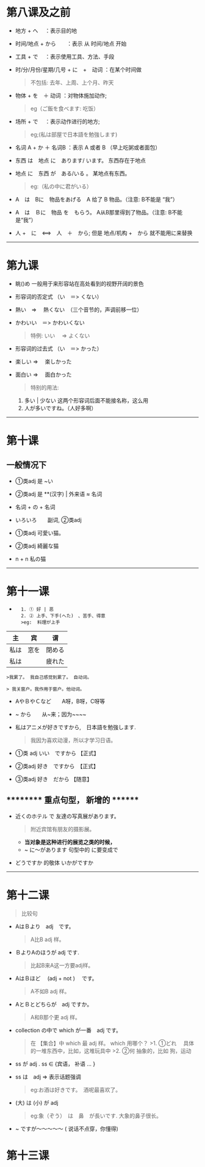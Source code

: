 # 第八课及之前

* 地方 + へ　 ：表示目的地

* 时间/地点 + から　　：表示 从 时间/地点 开始

* 工具 + で　    ：表示使用工具、方法、手段

* 时/分/月份/星期/几号 + に　+　动词  ：在某个时间做
    >不包括: 去年、上周、上个月、昨天

* 物体 + を　＋ 动词     ：对物体施加动作;
    >eg（ご飯を食べます: 吃饭）

* 场所 + で　    ：表示动作进行的地方;
    >eg;(私は部屋で日本語を勉強します)

* 名词 A + か ＋ 名词B     ：表示  A 或者 B （早上吃粥或者面包）

* 东西 は　地点 に　あります/ います。 东西存在于地点
* 地点 に　东西 が　ある/いる  。     某地点有东西。
    >eg:（私の中に君がいる）

* A　は　Bに　物品をあげる　A 给了 B 物品。（注意: B不能是 “我”）
* A　は　Ｂに　物品 を　もらう。 A从B那里得到了物品。（注意: B不能是“我”）

* 人 +　に　<==>　人　＋　から;   但是 地点/机构 +　から 就不能用に来替换
--------------------------------------------------------

# 第九课

* 眺()め  一般用于来形容站在高处看到的视野开阔的景色

* 形容词的否定式 （い　＝>  くない）
* 熱い　=> 　熱くない　（三个音节的，声调前移一位）
* かわいい　＝> かわいくない
    >特例:  いい　 => よくない

* 形容词的过去式  （い　＝>  かった）
* 楽しい   => 　楽しかった
* 面白い   => 　面白かった

    >特别的用法:
    1. 多い   |    少ない   这两个形容词后面不能接名称，这么用
    2. 人が多いですね。（人好多啊）

--------------------------------------------------------
# 第十课
## 一般情况下
* ①类adj  是   ~い
* ②类adj 是   **(汉字) | 外来语   ≈ 名词

* 名词 + の + 名词
* いろいろ　　副词,  ②类adj

* ①类adj    可愛い猫。
* ②类adj    綺麗な猫
* n + n       私の猫

--------------------------------------------------------

# 第十一课

* ~~~~~ が　~~~~ ① | ②
    1. ① 好 | 恶
    2. ② 上手、下手(へた)　、苦手、得意
    >eg:  料理が上手

| 主 | 宾 | 谓 |
| ------ | ------ | ------ |
| 私は | 窓を | 閉める |
| 私は |  | 疲れた |

    >我累了。 我自己感觉到累了。 自动词。

    > 我关窗户。我作用于窗户。他动词。

* AやＢやＣなど　　A呀，B呀，C呀等

* ~ から　　从~来；因为~~~~

* 私はアニメが好きですから,　日本語を勉強します.
    >我因为喜欢动漫，所以才学习日语。

* ①类 adj  いい　ですから  【正式】
* ②类adj  好き　ですから　【正式】
* ③类adj  好き　だから       【随意】

## ******** 重点句型， 新增的 ******
* 近くのホテル で 友達の写真展があります。
    > 附近宾馆有朋友的摄影展。
    * <b>当对象是这种进行的展览之类的时候， </b>
    * ~ に～があります 句型中的 に要变成で


* どうですか 的敬体 いかがですか

--------------------------------------------------------
# 第十二课
> 比较句

* AはＢより　adj　です。
    >A比B adj 样。
* ＢよりAのほうが adj です.　
    >比起B来A这一方要adj样。
* AはＢほど　 (adj + not ) 　です。
    >A不如B adj 样。
* AとＢとどちらが　adj ですか。　
    >A和B那个更 adj 样。

* collection の中で which が一番　adj です。 
    >在 【集合】中 which 最  adj 样。
    >which 用哪个？
        >1. ①どれ　 具体的一堆东西中，比如，这堆玩具中
        >2. ②何       抽象的，比如 狗，运动

* ss が adj .    ss ∈ {宾语， 补语 ... }
* ss は　adj  =>  表示话题强调
    >eg:お酒は好きです。　酒呢最喜欢了。
* (大) は (小) が adj
    >eg:象（ぞう）　は　鼻　が長いです.  大象的鼻子很长。

* ~ ですが～～～～～ ( 说话不点穿，你懂得)

# 第十三课





